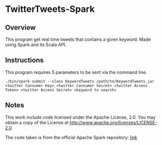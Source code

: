 # TwitterTweets-Spark

## Overview

This program get real time tweets that contains a given keyword. Made using Spark and its Scala API.

## Instructions

This program requires 5 parameters to be sent via the command line.

`./bin/spark-submit --class KeywordTweets /path/to/KeywordTweets.jar <twitter Consumer Key> <twitter Consumer Secret> <twitter Access Token> <twitter Access Secret> <keyword to search>`

## Notes

This work include code licensed under the Apache License, 2.0. You may obtain a copy of the License at
http://www.apache.org/licenses/LICENSE-2.0

The code taken is from the official Apache Spark repository: [link](https://github.com/apache/spark/blob/master/examples/src/main/scala/org/apache/spark/examples/streaming/TwitterPopularTags.scala)
